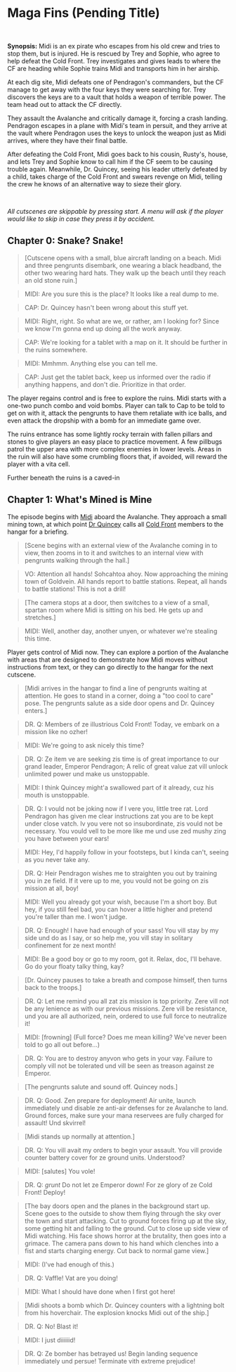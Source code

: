 # Maga Fins (Pending Title)

&nbsp;

**Synopsis:** Midi is an ex pirate who escapes from his old crew and tries to stop them, but is injured. He is rescued by Trey and Sophie, who agree to help defeat the Cold Front. Trey investigates and gives leads to where the CF are heading while Sophie trains Midi and transports him in her airship.

At each dig site, Midi defeats one of Pendragon's commanders, but the CF manage to get away with the four keys they were searching for. Trey discovers the keys are to a vault that holds a weapon of terrible power. The team head out to attack the CF directly.

They assault the Avalanche and critically damage it, forcing a crash landing. Pendragon escapes in a plane with Midi's team in persuit, and they arrive at the vault where Pendragon uses the keys to unlock the weapon just as Midi arrives, where they have their final battle.

After defeating the Cold Front, Midi goes back to his cousin, Rusty's, house, and lets Trey and Sophie know to call him if the CF seem to be causing trouble again. Meanwhile, Dr. Quincey, seeing his leader utterly defeated by a child, takes charge of the Cold Front and swears revenge on Midi, telling the crew he knows of an alternative way to sieze their glory.

&nbsp;

*All cutscenes are skippable by pressing start. A menu will ask if the player would like to skip in case they press it by accident.*

## Chapter 0:	Snake? Snake!

> [Cutscene opens with a small, blue aircraft landing on a beach. Midi and three pengrunts disembark, one wearing a black headband, the other two wearing hard hats. They walk up the beach until they reach an old stone ruin.]

> MIDI: Are you sure this is the place? It looks like a real dump to me.

> CAP: Dr. Quincey hasn't been wrong about this stuff yet.

> MIDI: Right, right. So what are we, or rather, am I looking for? Since we know I'm gonna end up doing all the work anyway.

> CAP: We're looking for a tablet with a map on it. It should be further in the ruins somewhere.

> MIDI: Mmhmm. Anything else you can tell me.

> CAP: Just get the tablet back, keep us informed over the radio if anything happens, and don't die. Prioritize in that order.

The player regains control and is free to explore the ruins. Midi starts with a one-two punch combo and void bombs. Player can talk to Cap to be told to get on with it, attack the pengrunts to have them retaliate with ice balls, and even attack the dropship with a bomb for an immediate game over.

The ruins entrance has some lightly rocky terrain with fallen pillars and stones to give players an easy place to practice movement. A few pillbugs patrol the upper area with more complex enemies in lower levels. Areas in the ruin will also have some crumbling floors that, if avoided, will reward the player with a vita cell.

Further beneath the ruins is a caved-in 

## Chapter 1: What's Mined is Mine

The episode begins with [Midi](midi.md) aboard the Avalanche. They approach a small mining town, at which point [Dr Quincey](drq.md) calls all [Cold Front](factions.md) members to the hangar for a briefing.

> [Scene begins with an external view of the Avalanche coming in to view, then zooms in to it and switches to an internal view with pengrunts walking through the hall.]

> VO: Attention all hands! Sohcahtoa ahoy. Now approaching the mining town of Goldvein. All hands report to battle stations. Repeat, all hands to battle stations! This is not a drill!

> [The camera stops at a door, then switches to a view of a small, spartan room where Midi is sitting on his bed. He gets up and stretches.]

> MIDI: Well, another day, another unyen, or whatever we're stealing this time.

Player gets control of Midi now. They can explore a portion of the Avalanche with areas that are designed to demonstrate how Midi moves without instructions from text, or they can go directly to the hangar for the next cutscene.

> [Midi arrives in the hangar to find a line of pengrunts waiting at attention. He goes to stand in a corner, doing a "too cool to care" pose. The pengrunts salute as a side door opens and Dr. Quincey enters.]

> DR. Q: Members of ze illustrious Cold Front! Today, ve embark on a mission like no ozher!

> MIDI: We're going to ask nicely this time?

> DR. Q: Ze item ve are seeking zis time is of great importance to our grand leader, Emperor Pendragon; A relic of great value zat vill unlock unlimited power und make us unstoppable.

> MIDI: I think Quincey might'a swallowed part of it already, cuz his mouth is unstoppable.

> DR. Q: I vould not be joking now if I vere you, little tree rat. Lord Pendragon has given me clear instructions zat you are to be kept under close vatch. Iv you vere not so insubordinate, zis vould not be necessary. You vould vell to be more like me und use zed mushy zing you have between your ears!

> MIDI: Hey, I'd happily follow in your footsteps, but I kinda can't, seeing as you never take any.

> DR. Q: Heir Pendragon wishes me to straighten you out by training you in ze field. If it vere up to me, you vould not be going on zis mission at all, boy!

> MIDI: Well you already got your wish, because I'm a short boy. But hey, if you still feel bad, you can hover a little higher and pretend you're taller than me. I won't judge.

> DR. Q: Enough! I have had enough of your sass! You vill stay by my side und do as I say, or so help me, you vill stay in solitary confinement for ze next month!

> MIDI: Be a good boy or go to my room, got it. Relax, doc, I'll behave. Go do your floaty talky thing, kay?

> [Dr. Quincey pauses to take a breath and compose himself, then turns back to the troops.]

> DR. Q: Let me remind you all zat zis mission is top priority. Zere vill not be any lenience as with our previous missions. Zere vill be resistance, und you are all authorized, nein, ordered to use full force to neutralize it!

> MIDI: [frowning] (Full force? Does me mean killing? We've never been told to go all out before...)

> DR. Q: You are to destroy anyvon who gets in your vay. Failure to comply vill not be tolerated und vill be seen as treason against ze Emperor.

> [The pengrunts salute and sound off. Quincey nods.]

> DR. Q: Good. Zen prepare for deployment! Air unite, launch immediately und disable ze anti-air defenses for ze Avalanche to land. Ground forces, make sure your mana reservees are fully charged for assault! Und skvirrel!

> [Midi stands up normally at attention.]

> DR. Q: You vill avait my orders to begin your assault. You vill provide counter battery cover for ze ground units. Understood?

> MIDI: [salutes] You vole!

> DR. Q: *grunt* Do not let ze Emperor down! For ze glory of ze Cold Front! Deploy!

> [The bay doors open and the planes in the background start up. Scene goes to the outside to show them flying through the sky over the town and start attacking. Cut to ground forces firing up at the sky, some getting hit and falling to the ground. Cut to close up side view of Midi watching. His face shows horror at the brutality, then goes into a grimace. The camera pans down to his hand which clenches into a fist and starts charging energy. Cut back to normal game view.]

> MIDI: (I've had enough of this.)

> DR. Q: Vaffle! Vat are you doing!

> MIDI: What I should have done when I first got here!

> [Midi shoots a bomb which Dr. Quincey counters with a lightning bolt from his hoverchair. The explosion knocks Midi out of the ship.]

> DR. Q: No! Blast it!

> MIDI: I just diiiiiid!

> DR. Q: Ze bomber has betrayed us! Begin landing sequence immediately und persue! Terminate vith extreme prejudice!
